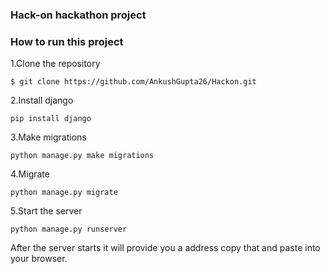 ### Hack-on hackathon project

### How to run this project
1.Clone the repository 
```
$ git clone https://github.com/AnkushGupta26/Hackon.git
```

2.Install django 
```
pip install django 
```
3.Make migrations
```
python manage.py make migrations
```
4.Migrate
```
python manage.py migrate
```
5.Start the server
```
python manage.py runserver
```

After the server starts it will provide you a address copy that and paste into your browser.

